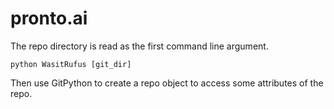 # pronto.ai
The repo directory is read as the first command line argument.

 ```
python WasitRufus [git_dir]
 ```


Then use GitPython to create a repo object to access some attributes of the repo.
